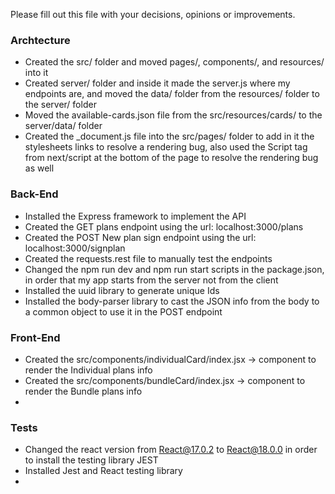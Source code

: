 Please fill out this file with your decisions, opinions or improvements.

### Archtecture
- Created the src/ folder and moved pages/, components/, and resources/ into it
- Created server/ folder and inside it made the server.js where my endpoints are, and moved the data/ folder from the resources/ folder to the server/ folder
- Moved the available-cards.json file from the src/resources/cards/ to the server/data/ folder
- Created the _document.js file into the src/pages/ folder to add in it the stylesheets links to resolve a rendering bug, also used the Script tag from next/script at the bottom of the page to resolve the rendering bug as well
  
### Back-End  
- Installed the Express framework to implement the API
- Created the GET plans endpoint using the url: localhost:3000/plans
- Created the POST New plan sign endpoint using the url: localhost:3000/signplan
- Created the requests.rest file to manually test the endpoints
- Changed the npm run dev and npm run start scripts in the package.json, in order that my app starts from the server not from the client
- Installed the uuid library to generate unique Ids
- Installed the body-parser library to cast the JSON info from the body to a common object to use it in the POST endpoint

### Front-End
- Created the src/components/individualCard/index.jsx -> component to render the Individual plans info
- Created the src/components/bundleCard/index.jsx -> component to render the Bundle plans info
- 

### Tests  
- Changed the react version from React@17.0.2 to React@18.0.0 in order to install the testing library JEST
- Installed Jest and React testing library
- 